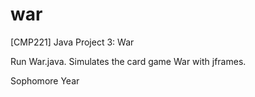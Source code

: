 # war
[CMP221] Java Project 3: War

Run War.java.  Simulates the card game War with jframes.

Sophomore Year
